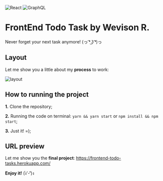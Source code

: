 ![React](https://www.svgrepo.com/show/354259/react.svg)
![GraphQL](https://bognarjunior.files.wordpress.com/2019/08/logo.png?w=400)

# FrontEnd Todo Task by Wevison R.
Never forget your next task anymore! (っ ͡❛ ͜ʖ ͡❛)っ

## Layout
Let me show you a little about my __process__ to work:

![layout](https://www.imagemhost.com.br/images/2022/03/31/layout.jpg)

## How to running the project
__1.__ Clone the repository;  

__2.__ Running the code on terminal: `yarn && yarn start` or `npm install && npm start`;  

__3.__ Just it! =);  

## URL preview
Let me show you the **final project**: https://frontend-todo-tasks.herokuapp.com/

__Enjoy it!__ (ง︡'-'︠)ง
